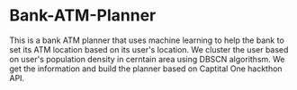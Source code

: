# Bank-ATM-Planner
This is a bank ATM planner that uses machine learning to help the bank to set its ATM location based on its user's location. 
We cluster the user based on user's population density in cerntain area using DBSCN algorithsm. 
We get the information and build the planner based on Captital One hackthon API.
